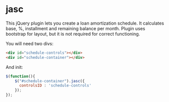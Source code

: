 jasc
================================

This jQuery plugin lets you create a loan amortization schedule. It calculates base, %, installment and remaining balance per month. Plugin uses bootstrap for layout, but it is not required for correct functioning.

You will need two divs:

```html
<div id="schedule-controls"></div>
<div id="schedule-container"></div>
```

And init:
```javascript
$(function(){
    $("#schedule-container").jasc({
      controlsID : 'schedule-controls'
    });
});
```
